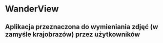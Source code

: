 # WanderView
## Aplikacja przeznaczona do wymieniania zdjęć (w zamyśle krajobrazów) przez użytkowników

